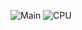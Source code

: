 ![Main](https://github.com/MatthewAldhinoSirait/Tugas_Teori_PBO_2/assets/148308997/0c9ac946-3e76-486e-985a-ce6710419063)
![CPU](https://github.com/MatthewAldhinoSirait/Tugas_Teori_PBO_2/assets/148308997/f08eee19-089d-453b-b39d-ec182b625a13)
